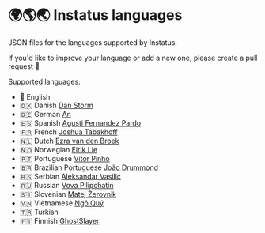 # 🌍🌎🌏 Instatus languages

JSON files for the languages supported by Instatus.

If you'd like to improve your language or add a new one, please create a pull request 🚀

Supported languages:
- 🏴󠁧󠁢󠁥󠁮󠁧󠁿 English
- 🇩🇰 Danish [Dan Storm](https://github.com/Repox)
- 🇩🇪 German [An](https://twitter.com/AnTheMaker)
- 🇪🇸 Spanish [Agusti Fernandez Pardo](https://github.com/agustif)
- 🇫🇷 French [Joshua Tabakhoff](https://twitter.com/joshtab_)
- 🇳🇱 Dutch [Ezra van den Broek](https://twitter.com/ezraistaken)
- 🇳🇴 Norwegian [Eirik Lie](https://github.com/eiriklie)
- 🇵🇹 Portuguese [Vitor Pinho](https://github.com/vitor-ao)
- 🇧🇷 Brazilian Portuguese [João Drummond](https://github.com/jlcd)
- 🇷🇸 Serbian [Aleksandar Vasilić](https://github.com/net-tech)
- 🇷🇺 Russian [Vova Pilipchatin](https://twitter.com/VPilipchatin)
- 🇸🇮 Slovenian [Matej Žerovnik](https://github.com/matejzero)
- 🇻🇳 Vietnamese [Ngô Quý](https://github.com/JustHmmmm)
- 🇹🇷 Turkish
- 🇫🇮 Finnish [GhostSlayer](https://github.com/GhostSlayer)
